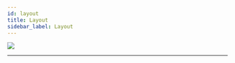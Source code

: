 ```yaml
---
id: layout
title: Layout
sidebar_label: Layout
---
```


[![](https://img.youtube.com/vi/poqFYGSi8Qg/0.jpg)](https://www.youtube.com/watch?v=poqFYGSi8Qg)

---
